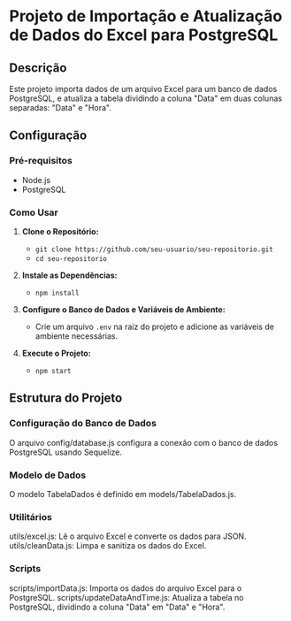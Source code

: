 # Projeto de Importação e Atualização de Dados do Excel para PostgreSQL

## Descrição

Este projeto importa dados de um arquivo Excel para um banco de dados PostgreSQL, e atualiza a tabela dividindo a coluna "Data" em duas colunas separadas: "Data" e "Hora".

## Configuração

### Pré-requisitos

- Node.js
- PostgreSQL


### Como Usar

1. **Clone o Repositório:** 
   - `git clone https://github.com/seu-usuario/seu-repositorio.git`
   - `cd seu-repositorio`

2. **Instale as Dependências:**
   - `npm install`

3. **Configure o Banco de Dados e Variáveis de Ambiente:**
   - Crie um arquivo `.env` na raiz do projeto e adicione as variáveis de ambiente necessárias.

4. **Execute o Projeto:**
   - `npm start`


## Estrutura do Projeto

### Configuração do Banco de Dados

O arquivo config/database.js configura a conexão com o banco de dados PostgreSQL usando Sequelize.

### Modelo de Dados

O modelo TabelaDados é definido em models/TabelaDados.js.

### Utilitários

utils/excel.js: Lê o arquivo Excel e converte os dados para JSON.
utils/cleanData.js: Limpa e sanitiza os dados do Excel.

### Scripts

scripts/importData.js: Importa os dados do arquivo Excel para o PostgreSQL.
scripts/updateDataAndTime.js: Atualiza a tabela no PostgreSQL, dividindo a coluna "Data" em "Data" e "Hora".